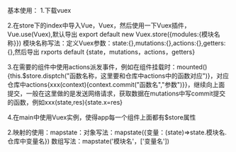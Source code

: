 基本使用：
  1.下载vuex
  
  2.在store下的index中导入Vue，Vuex，然后使用一下Vuex插件，Vue.use(Vuex),默认导出
  export default new Vuex.store({modules:{模块名称}})
  模块名称写法：定义Vuex参数：state:{},mutations:{},actions:{},getters:{},然后导出
  rxports default {state，mutations，actions，getters}

  3.在需要的组件中使用actions派发事件，例如在组件挂载时：mounted(){this.$store.disptch("函数名称，这里要和仓库中actions中的函数对应")}，对应仓库中actions{xxx(context){context.commit("函数名","参数")}}，继续向上面提交，一般在这里做的是发送网络请求，获取数据在mutations中写commit提交的函数，例如xxx(state,res){state.x=res}

  4.在main中使用Vuex实例，使得app每一个组件上面都有$store属性

2.映射的使用：mapstate：对象写法：mapstate({变量：(state)=>state.模块名.仓库中变量名})
                      数组写法：mapstate('模块名'，['变量名'])